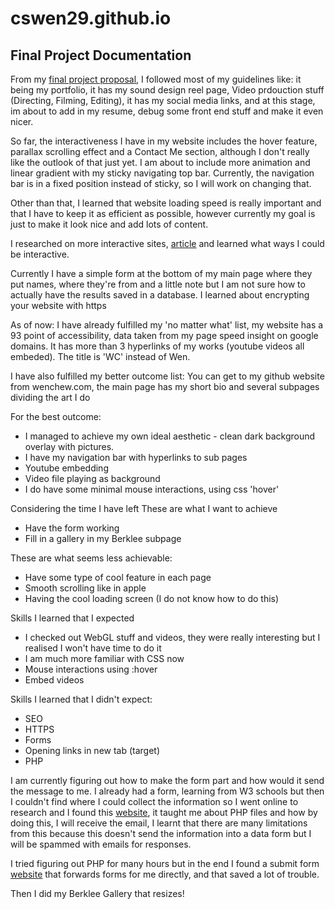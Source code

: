 # cswen29.github.io

## Final Project Documentation 

From my [final project proposal](https://github.com/cswen29/ITP/tree/main/final/final%20project%20proposal), I followed most of my guidelines like: it being my portfolio, it has my sound design reel page, Video prdouction stuff (Directing, Filming, Editing), it has my social media links, and at this stage, im about to add in my resume, debug some front end stuff and make it even nicer. 

So far, the interactiveness I have in my website includes the hover feature, parallax scrolling effect and a Contact Me section, although I don't really like the outlook of that just yet. I am about to include more animation and linear gradient with my sticky navigating top bar. Currently, the navigation bar is in a fixed position instead of sticky, so I will work on changing that.  

Other than that, I learned that website loading speed is really important and that I have to keep it as efficient as possible, however currently my goal is just to make it look nice and add lots of content. 

I researched on more interactive sites, [article](https://rockcontent.com/blog/how-to-make-interactive-website/#:~:text=An%20interactive%20website%20is%20simply,the%20use%20of%20interactive%20elements.) and learned what ways I could be interactive. 

Currently I have a simple form at the bottom of my main page where they put names, where they're from and a little note but I am not sure how to actually have the results saved in a database. I learned about encrypting your website with https

As of now:
I have already fulfilled my 'no matter what' list, my website has a 93 point of accessibility, data taken from my page speed insight on google domains. It has more than 3 hyperlinks of my works (youtube videos all embeded). The title is 'WC' instead of Wen. 

I have also fulfilled my better outcome list:
You can get to my github website from wenchew.com, the main page has my short bio and several subpages dividing the art I do

For the best outcome:
- I managed to achieve my own ideal aesthetic - clean dark background overlay with pictures. 
- I have my navigation bar with hyperlinks to sub pages
- Youtube embedding
- Video file playing as background
- I do have some minimal mouse interactions, using css 'hover' 


Considering the time I have left
These are what I want to achieve 
- Have the form working 
- Fill in a gallery in my Berklee subpage 

These are what seems less achievable:
- Have some type of cool feature in each page 
- Smooth scrolling like in apple 
- Having the cool loading screen (I do not know how to do this) 


Skills I learned that I expected
- I checked out WebGL stuff and videos, they were really interesting but I realised I won't have time to do it 
- I am much more familiar with CSS now 
- Mouse interactions using :hover
- Embed videos 

Skills I learned that I didn't expect:
- SEO
- HTTPS
- Forms 
- Opening links in new tab (target)
- PHP 



I am currently figuring out how to make the form part and how would it send the message to me. I already had a form, learning from W3 schools but then I couldn't find where I could collect the information so I went online to research and I found this [website](https://paperform.co/blog/html-contact-form/), it taught me about PHP files and how by doing this, I will receive the email, I learnt that there are many limitations from this because this doesn't send the information into a data form but I will be spammed with emails for responses. 

I tried figuring out PHP for many hours but in the end I found a submit form [website](https://formsubmit.co/) that forwards forms for me directly, and that saved a lot of trouble. 

Then I did my Berklee Gallery that resizes! 